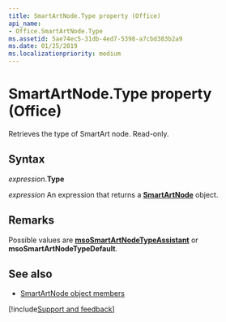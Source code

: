 ```yaml
---
title: SmartArtNode.Type property (Office)
api_name:
- Office.SmartArtNode.Type
ms.assetid: 5ae74ec5-31db-4ed7-5398-a7cbd383b2a9
ms.date: 01/25/2019
ms.localizationpriority: medium
---
```



# SmartArtNode.Type property (Office)

Retrieves the type of SmartArt node. Read-only.


## Syntax

_expression_.**Type**

_expression_ An expression that returns a **[SmartArtNode](Office.SmartArtNode.md)** object.


## Remarks

Possible values are **[msoSmartArtNodeTypeAssistant](office.msosmartartnodetype.md)** or **msoSmartArtNodeTypeDefault**.


## See also

- [SmartArtNode object members](overview/Library-Reference/smartartnode-members-office.md)



[!include[Support and feedback](~/includes/feedback-boilerplate.md)]